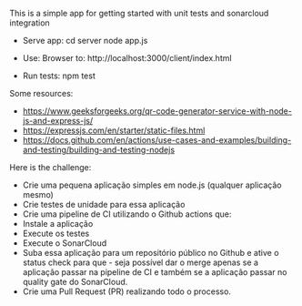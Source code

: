 This is a simple app for getting started with unit tests and sonarcloud integration

- Serve app:
cd server
node app.js

- Use:
Browser to:
http://localhost:3000/client/index.html

- Run tests:
npm test

Some resources:
- https://www.geeksforgeeks.org/qr-code-generator-service-with-node-js-and-express-js/
- https://expressjs.com/en/starter/static-files.html
- https://docs.github.com/en/actions/use-cases-and-examples/building-and-testing/building-and-testing-nodejs

Here is the challenge:
- Crie uma pequena aplicação simples em node.js (qualquer aplicação mesmo)
- Crie testes de unidade para essa aplicação
- Crie uma pipeline de CI utilizando o Github actions que:
- Instale a aplicação
- Execute os testes
- Execute o SonarCloud
- Suba essa aplicação para um repositório público no Github e ative o status check para que - seja possível dar o merge apenas se a aplicação passar na pipeline de CI e também se a aplicação passar no quality gate do SonarCloud.
- Crie uma Pull Request (PR) realizando todo o processo.
